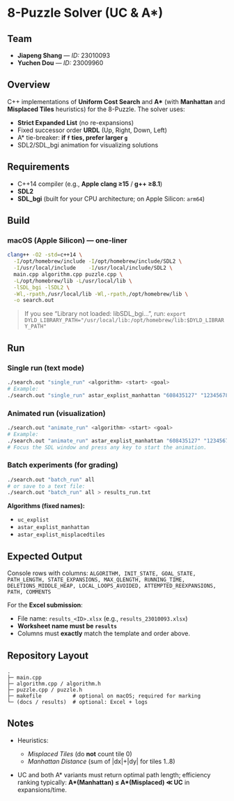 # 8-Puzzle Solver (UC & A\*)

## Team

* **Jiapeng Shang** — *ID:* 23010093
* **Yuchen Dou** — *ID:* 23009960

## Overview

C++ implementations of **Uniform Cost Search** and **A\*** (with **Manhattan** and **Misplaced Tiles** heuristics) for the 8-Puzzle.
The solver uses:

* **Strict Expanded List** (no re-expansions)
* Fixed successor order **URDL** (Up, Right, Down, Left)
* A\* tie-breaker: **if `f` ties, prefer larger `g`**
* SDL2/SDL\_bgi animation for visualizing solutions

## Requirements

* C++14 compiler (e.g., **Apple clang ≥15** / **g++ ≥8.1**)
* **SDL2**
* **SDL\_bgi** (built for your CPU architecture; on Apple Silicon: `arm64`)

## Build

### macOS (Apple Silicon) — one-liner

```bash
clang++ -O2 -std=c++14 \
  -I/opt/homebrew/include -I/opt/homebrew/include/SDL2 \
  -I/usr/local/include    -I/usr/local/include/SDL2 \
  main.cpp algorithm.cpp puzzle.cpp \
  -L/opt/homebrew/lib -L/usr/local/lib \
  -lSDL_bgi -lSDL2 \
  -Wl,-rpath,/usr/local/lib -Wl,-rpath,/opt/homebrew/lib \
  -o search.out
```

> If you see “Library not loaded: libSDL\_bgi…”, run:
> `export DYLD_LIBRARY_PATH="/usr/local/lib:/opt/homebrew/lib:$DYLD_LIBRARY_PATH"`

## Run

### Single run (text mode)

```bash
./search.out "single_run" <algorithm> <start> <goal>
# Example:
./search.out "single_run" astar_explist_manhattan "608435127" "123456780"
```

### Animated run (visualization)

```bash
./search.out "animate_run" <algorithm> <start> <goal>
# Example:
./search.out "animate_run" astar_explist_manhattan "608435127" "123456780"
# Focus the SDL window and press any key to start the animation.
```

### Batch experiments (for grading)

```bash
./search.out "batch_run" all
# or save to a text file:
./search.out "batch_run" all > results_run.txt
```

**Algorithms (fixed names):**

* `uc_explist`
* `astar_explist_manhattan`
* `astar_explist_misplacedtiles`

## Expected Output

Console rows with columns:
`ALGORITHM, INIT_STATE, GOAL_STATE, PATH_LENGTH, STATE_EXPANSIONS, MAX_QLENGTH, RUNNING_TIME, DELETIONS_MIDDLE_HEAP, LOCAL_LOOPS_AVOIDED, ATTEMPTED_REEXPANSIONS, PATH, COMMENTS`

For the **Excel submission**:

* File name: `results_<ID>.xlsx` (e.g., `results_23010093.xlsx`)
* **Worksheet name must be `results`**
* Columns must **exactly** match the template and order above.

## Repository Layout

```
.
├─ main.cpp
├─ algorithm.cpp / algorithm.h
├─ puzzle.cpp / puzzle.h
├─ makefile          # optional on macOS; required for marking
└─ (docs / results)  # optional: Excel + logs
```

## Notes

* Heuristics:

  * *Misplaced Tiles* (do **not** count tile 0)
  * *Manhattan Distance* (sum of |dx|+|dy| for tiles 1..8)
* UC and both A\* variants must return optimal path length; efficiency ranking typically:
  **A\*(Manhattan) ≤ A\*(Misplaced) ≪ UC** in expansions/time.

